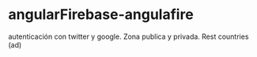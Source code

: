 # angularFirebase-angulafire
autenticación con twitter y google. Zona publica y privada. Rest countries (ad)
